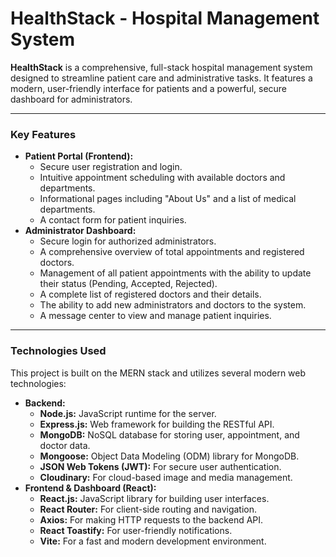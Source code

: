 # HealthStack - Hospital Management System

**HealthStack** is a comprehensive, full-stack hospital management system designed to streamline patient care and administrative tasks. It features a modern, user-friendly interface for patients and a powerful, secure dashboard for administrators.

---

### Key Features

* **Patient Portal (Frontend):**
    * Secure user registration and login.
    * Intuitive appointment scheduling with available doctors and departments.
    * Informational pages including "About Us" and a list of medical departments.
    * A contact form for patient inquiries.
* **Administrator Dashboard:**
    * Secure login for authorized administrators.
    * A comprehensive overview of total appointments and registered doctors.
    * Management of all patient appointments with the ability to update their status (Pending, Accepted, Rejected).
    * A complete list of registered doctors and their details.
    * The ability to add new administrators and doctors to the system.
    * A message center to view and manage patient inquiries.

---

### Technologies Used

This project is built on the MERN stack and utilizes several modern web technologies:

* **Backend:**
    * **Node.js:** JavaScript runtime for the server.
    * **Express.js:** Web framework for building the RESTful API.
    * **MongoDB:** NoSQL database for storing user, appointment, and doctor data.
    * **Mongoose:** Object Data Modeling (ODM) library for MongoDB.
    * **JSON Web Tokens (JWT):** For secure user authentication.
    * **Cloudinary:** For cloud-based image and media management.
* **Frontend & Dashboard (React):**
    * **React.js:** JavaScript library for building user interfaces.
    * **React Router:** For client-side routing and navigation.
    * **Axios:** For making HTTP requests to the backend API.
    * **React Toastify:** For user-friendly notifications.
    * **Vite:** For a fast and modern development environment.